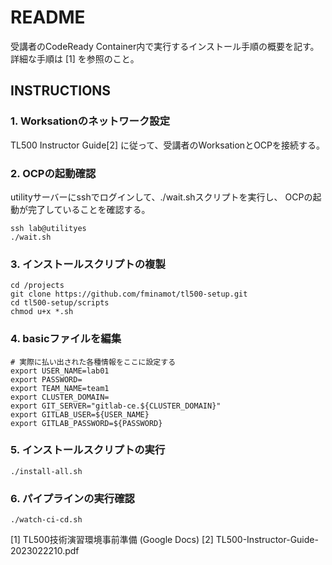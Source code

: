 # README

受講者のCodeReady Container内で実行するインストール手順の概要を記す。
詳細な手順は [1] を参照のこと。

## INSTRUCTIONS

### 1. Worksationのネットワーク設定

TL500 Instructor Guide[2] に従って、受講者のWorksationとOCPを接続する。

### 2. OCPの起動確認

utilityサーバーにsshでログインして、./wait.shスクリプトを実行し、
OCPの起動が完了していることを確認する。

```
ssh lab@utilityes
./wait.sh
```

### 3. インストールスクリプトの複製

```
cd /projects
git clone https://github.com/fminamot/tl500-setup.git
cd tl500-setup/scripts
chmod u+x *.sh
```

### 4. basicファイルを編集

```
# 実際に払い出された各種情報をここに設定する
export USER_NAME=lab01
export PASSWORD=
export TEAM_NAME=team1
export CLUSTER_DOMAIN=
export GIT_SERVER="gitlab-ce.${CLUSTER_DOMAIN}"
export GITLAB_USER=${USER_NAME}
export GITLAB_PASSWORD=${PASSWORD}
```

### 5. インストールスクリプトの実行

```
./install-all.sh
```

### 6. パイプラインの実行確認

```
./watch-ci-cd.sh
```

[1] TL500技術演習環境事前準備 (Google Docs)
[2] TL500-Instructor-Guide-2023022210.pdf




